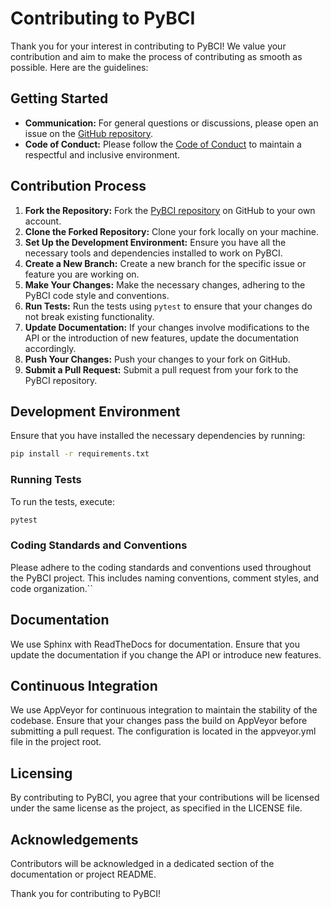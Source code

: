 # Contributing to PyBCI

Thank you for your interest in contributing to PyBCI! We value your contribution and aim to make the process of contributing as smooth as possible. Here are the guidelines:

## Getting Started

- **Communication:** For general questions or discussions, please open an issue on the [GitHub repository](https://github.com/LMBooth/pybci).
- **Code of Conduct:** Please follow the [Code of Conduct](CODE_OF_CONDUCT.md) to maintain a respectful and inclusive environment.

## Contribution Process

1. **Fork the Repository:** Fork the [PyBCI repository](https://github.com/LMBooth/pybci) on GitHub to your own account.
2. **Clone the Forked Repository:** Clone your fork locally on your machine.
3. **Set Up the Development Environment:** Ensure you have all the necessary tools and dependencies installed to work on PyBCI.
4. **Create a New Branch:** Create a new branch for the specific issue or feature you are working on.
5. **Make Your Changes:** Make the necessary changes, adhering to the PyBCI code style and conventions.
6. **Run Tests:** Run the tests using `pytest` to ensure that your changes do not break existing functionality.
7. **Update Documentation:** If your changes involve modifications to the API or the introduction of new features, update the documentation accordingly.
8. **Push Your Changes:** Push your changes to your fork on GitHub.
9. **Submit a Pull Request:** Submit a pull request from your fork to the PyBCI repository.

## Development Environment

Ensure that you have installed the necessary dependencies by running:

```bash
pip install -r requirements.txt
```

### Running Tests
To run the tests, execute:

```bash
pytest
```

### Coding Standards and Conventions
Please adhere to the coding standards and conventions used throughout the PyBCI project. This includes naming conventions, comment styles, and code organization.``

## Documentation
We use Sphinx with ReadTheDocs for documentation. Ensure that you update the documentation if you change the API or introduce new features.

## Continuous Integration
We use AppVeyor for continuous integration to maintain the stability of the codebase. Ensure that your changes pass the build on AppVeyor before submitting a pull request. The configuration is located in the appveyor.yml file in the project root.

## Licensing
By contributing to PyBCI, you agree that your contributions will be licensed under the same license as the project, as specified in the LICENSE file.

## Acknowledgements
Contributors will be acknowledged in a dedicated section of the documentation or project README.

Thank you for contributing to PyBCI!